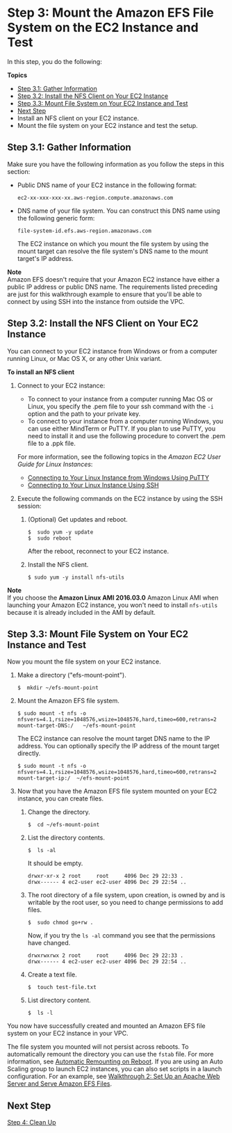 # Step 3: Mount the Amazon EFS File System on the EC2 Instance and Test<a name="wt1-test"></a>

In this step, you do the following:

**Topics**
+ [Step 3\.1: Gather Information](#wt1-connect-test-gather-info)
+ [Step 3\.2: Install the NFS Client on Your EC2 Instance](#wt1-connect-install-nfs-client)
+ [Step 3\.3: Mount File System on Your EC2 Instance and Test](#wt1-mount-fs-and-test)
+ [Next Step](#step3-next-step)
+ Install an NFS client on your EC2 instance\. 
+ Mount the file system on your EC2 instance and test the setup\.

## Step 3\.1: Gather Information<a name="wt1-connect-test-gather-info"></a>

Make sure you have the following information as you follow the steps in this section:
+ Public DNS name of your EC2 instance in the following format: 

  ```
  ec2-xx-xxx-xxx-xx.aws-region.compute.amazonaws.com 
  ```
+ DNS name of your file system\. You can construct this DNS name using the following generic form:

  ```
  file-system-id.efs.aws-region.amazonaws.com
  ```

  The EC2 instance on which you mount the file system by using the mount target can resolve the file system's DNS name to the mount target's IP address\.

**Note**  
Amazon EFS doesn't require that your Amazon EC2 instance have either a public IP address or public DNS name\. The requirements listed preceding are just for this walkthrough example to ensure that you'll be able to connect by using SSH into the instance from outside the VPC\.

## Step 3\.2: Install the NFS Client on Your EC2 Instance<a name="wt1-connect-install-nfs-client"></a>

You can connect to your EC2 instance from Windows or from a computer running Linux, or Mac OS X, or any other Unix variant\. 

**To install an NFS client**

1. Connect to your EC2 instance:
   + To connect to your instance from a computer running Mac OS or Linux, you specify the \.pem file to your ssh command with the `-i` option and the path to your private key\.
   + To connect to your instance from a computer running Windows, you can use either MindTerm or PuTTY\. If you plan to use PuTTY, you need to install it and use the following procedure to convert the \.pem file to a \.ppk file\. 

   For more information, see the following topics in the *Amazon EC2 User Guide for Linux Instances*:
   +  [Connecting to Your Linux Instance from Windows Using PuTTY](http://docs.aws.amazon.com/AWSEC2/latest/UserGuide/putty.html) 
   +  [Connecting to Your Linux Instance Using SSH](http://docs.aws.amazon.com/AWSEC2/latest/UserGuide/AccessingInstancesLinux.html)

1. Execute the following commands on the EC2 instance by using the SSH session:

   1. \(Optional\) Get updates and reboot\.

      ```
      $  sudo yum -y update  
      $  sudo reboot
      ```

      After the reboot, reconnect to your EC2 instance\.

   1. Install the NFS client\.

      ```
      $ sudo yum -y install nfs-utils
      ```
**Note**  
If you choose the **Amazon Linux AMI 2016\.03\.0** Amazon Linux AMI when launching your Amazon EC2 instance, you won't need to install `nfs-utils` because it is already included in the AMI by default\.

## Step 3\.3: Mount File System on Your EC2 Instance and Test<a name="wt1-mount-fs-and-test"></a>

Now you mount the file system on your EC2 instance\. 

1. Make a directory \("efs\-mount\-point"\)\.

   ```
   $  mkdir ~/efs-mount-point  
   ```

1. Mount the Amazon EFS file system\. 

   ```
   $ sudo mount -t nfs -o nfsvers=4.1,rsize=1048576,wsize=1048576,hard,timeo=600,retrans=2 mount-target-DNS:/   ~/efs-mount-point  
   ```

   The EC2 instance can resolve the mount target DNS name to the IP address\. You can optionally specify the IP address of the mount target directly\.

   ```
   $ sudo mount -t nfs -o nfsvers=4.1,rsize=1048576,wsize=1048576,hard,timeo=600,retrans=2 mount-target-ip:/  ~/efs-mount-point
   ```

1. Now that you have the Amazon EFS file system mounted on your EC2 instance, you can create files\.

   1. Change the directory\.

      ```
      $  cd ~/efs-mount-point  
      ```

   1. List the directory contents\. 

      ```
      $  ls -al
      ```

      It should be empty\.

      ```
      drwxr-xr-x 2 root     root     4096 Dec 29 22:33 .
      drwx------ 4 ec2-user ec2-user 4096 Dec 29 22:54 ..
      ```

   1. The root directory of a file system, upon creation, is owned by and is writable by the root user, so you need to change permissions to add files\.

      ```
      $  sudo chmod go+rw .
      ```

      Now, if you try the `ls -al` command you see that the permissions have changed\.

      ```
      drwxrwxrwx 2 root     root     4096 Dec 29 22:33 .
      drwx------ 4 ec2-user ec2-user 4096 Dec 29 22:54 ..
      ```

   1. Create a text file\.

      ```
      $  touch test-file.txt 
      ```

   1. List directory content\. 

      ```
      $  ls -l
      ```

You now have successfully created and mounted an Amazon EFS file system on your EC2 instance in your VPC\.

The file system you mounted will not persist across reboots\. To automatically remount the directory you can use the `fstab` file\. For more information, see [Automatic Remounting on Reboot](accessing-fs-nfs-permissions-per-user-subdirs.md#accessing-fs-nfs-permissions-per-user-subdirs-auto-mount-on-reboot)\. If you are using an Auto Scaling group to launch EC2 instances, you can also set scripts in a launch configuration\. For an example, see [Walkthrough 2: Set Up an Apache Web Server and Serve Amazon EFS Files](wt2-apache-web-server.md)\.

## Next Step<a name="step3-next-step"></a>

 [Step 4: Clean Up](wt1-clean-up.md) 